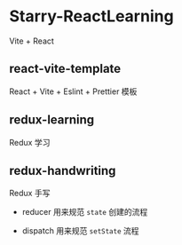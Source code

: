 # Starry-ReactLearning

Vite + React

## react-vite-template

React + Vite + Eslint + Prettier 模板

## redux-learning

Redux 学习

## redux-handwriting

Redux 手写

- reducer 用来规范 `state` 创建的流程

- dispatch 用来规范 `setState` 流程
